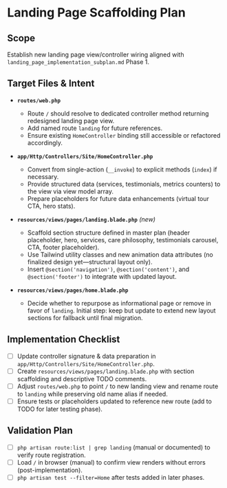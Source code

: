 # Landing Page Scaffolding Plan

## Scope
Establish new landing page view/controller wiring aligned with `landing_page_implementation_subplan.md` Phase 1.

## Target Files & Intent
- **`routes/web.php`**
  - Route `/` should resolve to dedicated controller method returning redesigned landing page view.
  - Add named route `landing` for future references.
  - Ensure existing `HomeController` binding still accessible or refactored accordingly.

- **`app/Http/Controllers/Site/HomeController.php`**
  - Convert from single-action (`__invoke`) to explicit methods (`index`) if necessary.
  - Provide structured data (services, testimonials, metrics counters) to the view via view model array.
  - Prepare placeholders for future data enhancements (virtual tour CTA, hero stats).

- **`resources/views/pages/landing.blade.php`** *(new)*
  - Scaffold section structure defined in master plan (header placeholder, hero, services, care philosophy, testimonials carousel, CTA, footer placeholder).
  - Use Tailwind utility classes and new animation data attributes (no finalized design yet—structural layout only).
  - Insert `@section('navigation')`, `@section('content')`, and `@section('footer')` to integrate with updated layout.

- **`resources/views/pages/home.blade.php`**
  - Decide whether to repurpose as informational page or remove in favor of `landing`. Initial step: keep but update to extend new layout sections for fallback until final migration.

## Implementation Checklist
- [ ] Update controller signature & data preparation in `app/Http/Controllers/Site/HomeController.php`.
- [ ] Create `resources/views/pages/landing.blade.php` with section scaffolding and descriptive TODO comments.
- [ ] Adjust `routes/web.php` to point `/` to new landing view and rename route to `landing` while preserving old name alias if needed.
- [ ] Ensure tests or placeholders updated to reference new route (add to TODO for later testing phase).

## Validation Plan
- [ ] `php artisan route:list | grep landing` (manual or documented) to verify route registration.
- [ ] Load `/` in browser (manual) to confirm view renders without errors (post-implementation).
- [ ] `php artisan test --filter=Home` after tests added in later phases.
